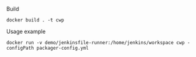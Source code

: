 Build   
```
docker build . -t cwp
```

Usage example   
```
docker run -v demo/jenkinsfile-runner:/home/jenkins/workspace cwp -configPath packager-config.yml
```